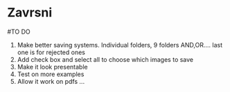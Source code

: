 # Zavrsni
#TO DO
1. Make better saving systems. Individual folders, 9 folders AND,OR.... last one is for rejected ones
2. Add check box and select all to choose which images to save
3. Make it look presentable
4. Test on more examples
5. Allow it work on pdfs
...
